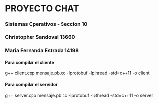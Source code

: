 # PROYECTO CHAT
### Sistemas Operativos - Seccion 10
### Christopher Sandoval 13660
### Maria Fernanda Estrada 14198


#### Para compilar el cliente
g++ client.cpp mensaje.pb.cc -lprotobuf -lpthread -std=c++11 -o client

#### Para compilar el servidor
g++ server.cpp mensaje.pb.cc -lprotobuf -lpthread -std=c++11 -o server
